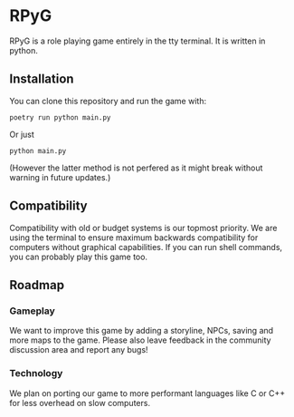 # RPyG

RPyG is a role playing game entirely in the tty terminal. It is written in python.

## Installation

You can clone this repository and run the game with:

```shell
poetry run python main.py
```

Or just 

```shell
python main.py
```

(However the latter method is not perfered as it might break without warning 
in future updates.)

## Compatibility

Compatibility with old or budget systems is our topmost priority. We are using
the terminal to ensure maximum backwards compatibility for computers without 
graphical capabilities. If you can run shell commands, you can probably play
this game too.

## Roadmap

### Gameplay

We want to improve this game by adding a storyline, NPCs, saving and more maps
to the game. Please also leave feedback in the community discussion area and 
report any bugs!

### Technology
We plan on porting our game to more performant languages like C or C++ for less
overhead on slow computers.
